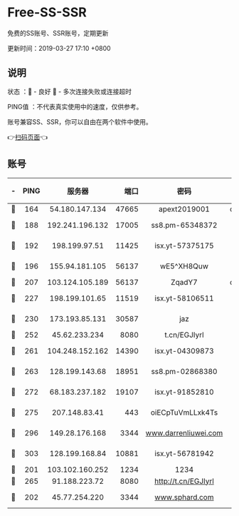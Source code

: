 # Free-SS-SSR

免费的SS账号、SSR账号，定期更新

更新时间：2019-03-27 17:10 +0800

## 说明

状态     ：🙂 - 良好 🙁 - 多次连接失败或连接超时

PING值   ：不代表真实使用中的速度，仅供参考。

账号兼容SS、SSR，你可以自由在两个软件中使用。

👉[扫码页面](https://liesauer.github.io/Free-SS-SSR/)👈

## 账号

|-|PING|服务器|端口|密码|加密方式|区域|
|:----:|:----:|:-----:|-----:|:----:|:----:|:----:|
|🙂|164|54.180.147.134|47665|apext2019001|chacha20|KR|
|🙂|188|192.241.196.132|17005|ss8.pm-65348372|aes-256-cfb|US|
|🙂|192|198.199.97.51|11425|isx.yt-57375175|aes-256-cfb|US|
|🙂|196|155.94.181.105|56137|wE5^XH8Quw|aes-256-cfb|US|
|🙂|207|103.124.105.189|56137|ZqadY7|chacha20|US|
|🙂|227|198.199.101.65|11519|isx.yt-58106511|aes-256-cfb|US|
|🙂|230|173.193.85.131|30587|jaz|aes-256-cfb|US|
|🙂|252|45.62.233.234|8080|t.cn/EGJIyrl|rc4-md5|CA|
|🙂|261|104.248.152.162|14390|isx.yt-04309873|aes-256-cfb|SG|
|🙂|263|128.199.143.68|18951|ss8.pm-02868380|aes-256-cfb|SG|
|🙂|272|68.183.237.182|19107|isx.yt-91852810|aes-256-cfb|SG|
|🙂|275|207.148.83.41|443|oiECpTuVmLLxk4Ts|aes-256-cfb|AU|
|🙂|296|149.28.176.168|3344|www.darrenliuwei.com|aes-256-cfb|AU|
|🙂|303|128.199.168.84|10881|isx.yt-56781942|aes-256-cfb|SG|
|🙂|201|103.102.160.252|1234|1234|rc4-md5|JP|
|🙂|265|91.188.223.72|8080|http://t.cn/EGJIyrl|rc4-md5|RU|
|🙁|202|45.77.254.220|3344|www.sphard.com|aes-256-cfb|SG|
